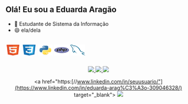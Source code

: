 ## Olá! Eu sou a Eduarda Aragão

- 🔭 Estudante de Sistema da Informação
- 😄 ela/dela
  
<div style="display: inline_block"><br>
  <img align="center" alt="Eduarda-HTML" height="30" width="40" src="https://raw.githubusercontent.com/devicons/devicon/master/icons/html5/html5-original.svg">
  <img align="center" alt="Eduarda-CSS" height="30" width="40" src="https://raw.githubusercontent.com/devicons/devicon/master/icons/css3/css3-original.svg">
  <img align="center" alt="Eduarda-Python" height="30" width="40" src="https://raw.githubusercontent.com/devicons/devicon/master/icons/python/python-original.svg">
  <img align="center" alt="Eduarda-PHP" height="30" width="40" src="https://raw.githubusercontent.com/devicons/devicon/master/icons/php/php-original.svg">
  <img align="center" alt="Eduarda-MySQL" height="30" width="40" src="https://raw.githubusercontent.com/devicons/devicon/master/icons/mysql/mysql-original.svg">
</div>


 ##
 
<div align="center"> 
  <a href="[https://instagram.com/dudaharagao](https://www.instagram.com/dudaharagao/)" target="_blank">
    <img src="https://img.shields.io/badge/-Instagram-%23E4405F?style=for-the-badge&logo=instagram&logoColor=white">
  </a>
  
  <a href="https://discord.gg/wagxzStdcR" target="_blank">
    <img src="https://img.shields.io/badge/Discord-7289DA?style=for-the-badge&logo=discord&logoColor=white">
  </a> 
  
  <a href="mailto:[eduarda2aragao@gmail.com](https://mail.google.com/mail/u/0/?pli=1#inbox)">
    <img src="https://img.shields.io/badge/-Gmail-%23333?style=for-the-badge&logo=gmail&logoColor=white">
  </a>
  
  <a href="https:[//www.linkedin.com/in/seuusuario/"](https://www.linkedin.com/in/eduarda-arag%C3%A3o-309046328/) target="_blank">
    <img src="https://img.shields.io/badge/-LinkedIn-%230077B5?style=for-the-badge&logo=linkedin&logoColor=white">
  </a>
  
</div>

 
